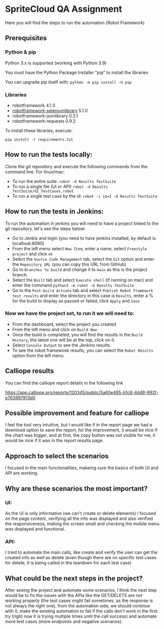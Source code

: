 # SpriteCloud QA Assignment

Here you will find the steps to run the automation (Robot Framework)

## Prerequisites

### Python & pip
Python 3.x is supported (working with Python 3.9)

You must have the Python Package Installer "pip" to install the libraries

You can upgrade pip itself with:
```python -m pip install -U pip```

### Libraries
- robotframework 4.1.3
- [robotframework-seleniumlibrary](https://robotframework.org/SeleniumLibrary/SeleniumLibrary.html) 5.1.0
- robotframework-jsonlibrary 0.3.1
- robotframework-requests 0.9.2

To install these libraries, execute:

```pip install -r requirements.txt```

## How to run the tests locally:
Clone the git repository and execute the following commands from the command line. For linux/mac: 

- To run the entire suite: ```robot -d Results TestSuite``` 
- To run a single file (UI or API) ```robot -d Results TestSuite/UI_TestCases.robot```
- To run a single test case by the id: ```robot -i id=1 -d Results TestSuite```

## How to run the tests in Jenkins:
To run the automation in jenkins you will need to have a project linked to the git repository, let's see the steps below:
- Go to Jenkis and login (you need to have jenkins installed, by default is localhost:8080)
- From the left menu select `New Item`, enter a name, select `Freestyle project` and click `ok`
- Select the `Source Code Management` tab, select the `Git` option and enter the `Repository URL` (you can copy this URL from GitHub)
- Go to `Branches to build` and change it to `main` as this is the project branch.
- Select the `Built` tab and select `Execute shell` (if running on mac) and enter the command `python3 -m robot -d Results TestSuite`
- Go to the `Post-build Actions` tab and select `Publish Robot Framework test results` and enter the directory in this case is `Results`, enter a % for the build to display as passed or failed, click `Apply` and `Save`

### Now we have the project set, to run it we will need to:

- From the dashboard, select the project you created
- From the left menu and click on `Build Now`
- Once the build is completed, you will find the results in the `Build History`, the latest one will be at the top, click on it.
- Select `Console Output` to see the Jenkins results.
- To see the robot framewoek results, you can select the `Robot Results` option from the left menu

## Calliope results
You can find the calliope report details in the following link

https://app.calliope.pro/reports/120345/public/5a60e495-b1c8-4dd8-992f-e763897913d0


## Possible improvement and feature for calliope
I feel the tool very intuitive, but I would like if in the report page we had a download option to save the report, for the improvement, it would be nice if the chart was bigger, and at first, the copy button was not visible for me, it would be nice if it was in the report results page.


## Approach to select the scenarios
I focused in the main functionalities, makeing sure the basics of both UI and API are working.


## Why are these scenarios the most important?
### UI:
As the UI is only informative (we can't create or delete elements) I focused on the page content, verifying all the info was displayed and also verified the responsiveness, making the screen small and checking the mobile menu was displayed and functional.

### API:
 I tried to automate the main calls, like create and verify the user can get the created info as well as delete (even though there are no specific test cases for delete, it is being called in the teardown for each test case)


## What could be the next steps in the project?
After seeing the project and automate some scenarios, I think the next step would be to fix the issues with the APIs like the GET/DELETE are not working properly (the test cases might fail sometimes, as the response is not always the right one), from the automation side, we should continue with it, make the existing automation to fail if the calls don't work in the first try (right now it is trying multiple times until the call success) and automate more test cases (more endpoints and negative scenarios).